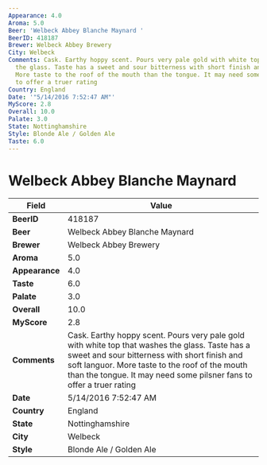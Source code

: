 ```yaml
---
Appearance: 4.0
Aroma: 5.0
Beer: 'Welbeck Abbey Blanche Maynard '
BeerID: 418187
Brewer: Welbeck Abbey Brewery
City: Welbeck
Comments: Cask. Earthy hoppy scent. Pours very pale gold with white top that washes
  the glass. Taste has a sweet and sour bitterness with short finish and soft languor.
  More taste to the roof of the mouth than the tongue. It may need some pilsner fans
  to offer a truer rating
Country: England
Date: '"5/14/2016 7:52:47 AM"'
MyScore: 2.8
Overall: 10.0
Palate: 3.0
State: Nottinghamshire
Style: Blonde Ale / Golden Ale
Taste: 6.0
---
```


# Welbeck Abbey Blanche Maynard 

| Field         | Value |
|---------------|-------|
| **BeerID** | 418187 |
| **Beer** | Welbeck Abbey Blanche Maynard  |
| **Brewer** | Welbeck Abbey Brewery |
| **Aroma** | 5.0 |
| **Appearance** | 4.0 |
| **Taste** | 6.0 |
| **Palate** | 3.0 |
| **Overall** | 10.0 |
| **MyScore** | 2.8 |
| **Comments** | Cask. Earthy hoppy scent. Pours very pale gold with white top that washes the glass. Taste has a sweet and sour bitterness with short finish and soft languor. More taste to the roof of the mouth than the tongue. It may need some pilsner fans to offer a truer rating |
| **Date** | 5/14/2016 7:52:47 AM |
| **Country** | England |
| **State** | Nottinghamshire |
| **City** | Welbeck |
| **Style** | Blonde Ale / Golden Ale |
